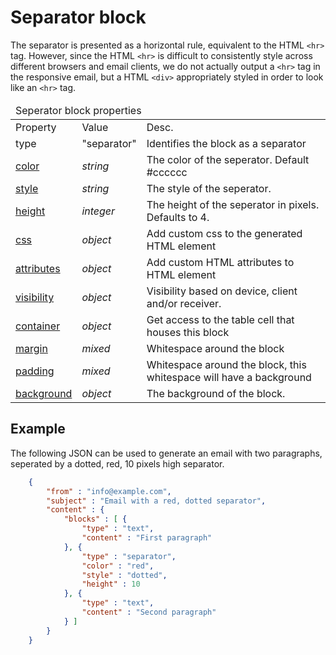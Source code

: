 # Separator block

The separator is presented as a horizontal rule, equivalent to the HTML ```<hr>``` tag. 
However, since the HTML ```<hr>``` is difficult to consistently style across
different browsers and email clients, we do not actually output a ```<hr>```
tag in the responsive email, but a HTML ```<div>``` appropriately 
styled in order to look like an ```<hr>``` tag. 

<table class="info">
    <thead>
        <tr>
            <td colspan="3">Seperator block properties</td>
        </tr>
    </thead>
    <tbody>
        <tr class="thead">
            <td>Property</td>
            <td>Value</td>
            <td>Desc.</td>
        </tr>
        <tr>
            <td>type</td>
            <td>"separator"</td>
            <td>Identifies the block as a separator</td>
        </tr>
        <tr>
            <td><a href="/support/json/property-separator-color">color</a></td>
            <td><em>string</em></td>
            <td>The color of the seperator. Default #cccccc</td>
        </tr>
        <tr>
            <td><a href="/support/json/property-separator-style">style</a></td>
            <td><em>string</em></td>
            <td>The style of the seperator.</td>
        </tr>
        <tr>
            <td><a href="/support/json/property-separator-height">height</a></td>
            <td><em>integer</em></td>
            <td>The height of the seperator in pixels. Defaults to 4.</td>
        </tr>
        <tr>
            <td><a href="/support/json/property-css">css</a></td>
            <td><em>object</em></td>
            <td>Add custom css to the generated HTML element</td>
        </tr>
        <tr>
            <td><a href="/support/json/property-attributes">attributes</a></td>
            <td><em>object</em></td>
            <td>Add custom HTML attributes to HTML element</td>
        </tr>
        <tr>
            <td><a href="/support/json/property-visibility">visibility</a></td>
            <td><em>object</em></td>
            <td>Visibility based on device, client and/or receiver.</td>
        </tr>
        <tr>
            <td><a href="/support/json/property-container">container</a></td>
            <td><em>object</em></td>
            <td>Get access to the table cell that houses this block</td>
        </tr>
        <tr>
            <td><a href="/support/json/property-margin">margin</a></td>
            <td><em>mixed</em></td>
            <td>Whitespace around the block</td>
        </tr>
        <tr>
            <td><a href="/support/json/property-padding">padding</a></td>
            <td><em>mixed</em></td>
            <td>Whitespace around the block, this whitespace will have a background</td>
        </tr>
        <tr>
            <td><a href="/support/json/property-background">background</a></td>
            <td><em>object</em></td>
            <td>The background of the block.</td>
        </tr>
    </tbody>
</table>


## Example

The following JSON can be used to generate an email with two paragraphs,
seperated by a dotted, red, 10 pixels high separator.
````json
    {
        "from" : "info@example.com",
        "subject" : "Email with a red, dotted separator",
        "content" : {
            "blocks" : [ {
                "type" : "text",
                "content" : "First paragraph"
            }, {
                "type" : "separator",
                "color" : "red",
                "style" : "dotted",
                "height" : 10
            }, {
                "type" : "text",
                "content" : "Second paragraph"
            } ]
        }
    }
````
